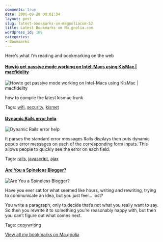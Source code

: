 ```yaml
---
comments: true
date: 2008-09-28 00:01:34
layout: post
slug: latest-bookmarks-on-magnoliacom-52
title: Latest Bookmarks on Ma.gnolia.com
wordpress_id: 169
categories:
- Bookmarks
---
```


Here's what I'm reading and bookmarking on the web

#### [Howto get passive mode working on Intel-Macs using KisMac | macfidelity](http://macfidelity.de/2007/03/31/howto-get-passive-mode-working-on-intel-macs-using-kismac/)

![Howto get passive mode working on Intel-Macs using KisMac | macfidelity](http://ma.gnolia.com/bookmarks/jubehozor/thumbnail/160)

how to compile the latest kismac trunk

Tags: [wifi](http://ma.gnolia.com/people/ivanoats/tags/wifi), [security](http://ma.gnolia.com/people/ivanoats/tags/security), [kismet](http://ma.gnolia.com/people/ivanoats/tags/kismet)

#### [Dynamic Rails error help](http://insider.helicoid.net/articles/show/26/dynamic_rails_error_help)

![Dynamic Rails error help](http://ma.gnolia.com/bookmarks/zerevixop/thumbnail/160)

It parses the standard error messages Rails displays then puts dynamic popup error messages on each of the corresponding form inputs. This allows people to quickly see the error on each field.

Tags: [rails](http://ma.gnolia.com/people/ivanoats/tags/rails), [javascript](http://ma.gnolia.com/people/ivanoats/tags/javascript), [ajax](http://ma.gnolia.com/people/ivanoats/tags/ajax)

#### [Are You a Spineless Blogger?](http://www.copyblogger.com/are-you-a-spineless-blogger/)

![Are You a Spineless Blogger?](http://ma.gnolia.com/bookmarks/diqadexuc/thumbnail/160)

Have you ever sat for what seemed like hours, writing and rewriting, trying to communicate an idea, but you just feel… lost?

You write a paragraph, only to decide that’s not what you really want to say. So then you rewrite it to something you’re reasonably happy with, but then you can’t figure out what comes next.

Tags: [copywriting](http://ma.gnolia.com/people/ivanoats/tags/copywriting)

[View all my bookmarks on Ma.gnolia](http://ma.gnolia.com/people/ivanoats/bookmarks)
